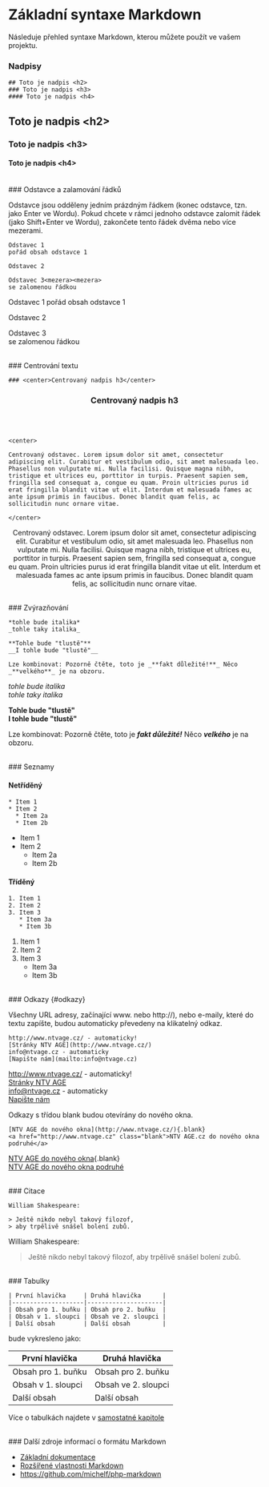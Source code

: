 Základní syntaxe Markdown
=========================

Následuje přehled syntaxe Markdown, kterou můžete použít ve vašem projektu.

### Nadpisy

    ## Toto je nadpis <h2>
    ### Toto je nadpis <h3>
    #### Toto je nadpis <h4>

## Toto je nadpis &lt;h2>
### Toto je nadpis &lt;h3>
#### Toto je nadpis &lt;h4>

<br>
### Odstavce a zalamování řádků

Odstavce jsou odděleny jedním prázdným řádkem (konec odstavce, tzn. jako Enter ve Wordu). Pokud chcete v rámci jednoho odstavce zalomit řádek (jako Shift+Enter ve Wordu), zakončete tento řádek dvěma nebo více mezerami.

    Odstavec 1
    pořád obsah odstavce 1

    Odstavec 2

    Odstavec 3<mezera><mezera>  
    se zalomenou řádkou

Odstavec 1
pořád obsah odstavce 1

Odstavec 2

Odstavec 3  
se zalomenou řádkou

<br>
### Centrování textu

    ### <center>Centrovaný nadpis h3</center>

### <center>Centrovaný nadpis h3</center>

<br>
<br>

    <center>
    
    Centrovaný odstavec. Lorem ipsum dolor sit amet, consectetur adipiscing elit. Curabitur et vestibulum odio, sit amet malesuada leo. Phasellus non vulputate mi. Nulla facilisi. Quisque magna nibh, tristique et ultrices eu, porttitor in turpis. Praesent sapien sem, fringilla sed consequat a, congue eu quam. Proin ultricies purus id erat fringilla blandit vitae ut elit. Interdum et malesuada fames ac ante ipsum primis in faucibus. Donec blandit quam felis, ac sollicitudin nunc ornare vitae.
    
    </center>

<center>
    
Centrovaný odstavec. Lorem ipsum dolor sit amet, consectetur adipiscing elit. Curabitur et vestibulum odio, sit amet malesuada leo. Phasellus non vulputate mi. Nulla facilisi. Quisque magna nibh, tristique et ultrices eu, porttitor in turpis. Praesent sapien sem, fringilla sed consequat a, congue eu quam. Proin ultricies purus id erat fringilla blandit vitae ut elit. Interdum et malesuada fames ac ante ipsum primis in faucibus. Donec blandit quam felis, ac sollicitudin nunc ornare vitae.
    
</center>

<br>
### Zvýrazňování

    *tohle bude italika*  
    _tohle taky italika_

    **Tohle bude "tlustě"**  
    __I tohle bude "tlustě"__
    
    Lze kombinovat: Pozorně čtěte, toto je _**fakt důležité!**_ Něco _**velkého**_ je na obzoru.

*tohle bude italika*  
_tohle taky italika_

**Tohle bude "tlustě"**  
__I tohle bude "tlustě"__

Lze kombinovat: Pozorně čtěte, toto je _**fakt důležité!**_ Něco _**velkého**_ je na obzoru.

<br>
### Seznamy

#### Netříděný

    * Item 1
    * Item 2
      * Item 2a
      * Item 2b

* Item 1
* Item 2
  * Item 2a
  * Item 2b

#### Tříděný

    1. Item 1
    2. Item 2
    3. Item 3
       * Item 3a
       * Item 3b

1. Item 1
2. Item 2
3. Item 3
   * Item 3a
   * Item 3b

<br>
### Odkazy {#odkazy}

Všechny URL adresy, začínající www. nebo http://), nebo e-maily, které do textu zapíšte, budou automaticky převedeny na klikatelný odkaz.

    http://www.ntvage.cz/ - automaticky!  
    [Stránky NTV AGE](http://www.ntvage.cz/)  
    info@ntvage.cz - automaticky  
    [Napište nám](mailto:info@ntvage.cz)  

http://www.ntvage.cz/ - automaticky!  
[Stránky NTV AGE](http://www.ntvage.cz/)  
info@ntvage.cz - automaticky  
[Napište nám](mailto:info@ntvage.cz)  


Odkazy s třídou blank budou otevírány do nového okna.

    [NTV AGE do nového okna](http://www.ntvage.cz/){.blank}
    <a href="http://www.ntvage.cz" class="blank">NTV AGE.cz do nového okna podruhé</a>

[NTV AGE do nového okna](http://www.ntvage.cz/){.blank}  
<a href="http://www.ntvage.cz" class="blank">NTV AGE do nového okna podruhé</a>  

<br>
### Citace

    William Shakespeare:
    
    > Ještě nikdo nebyl takový filozof,
    > aby trpělivě snášel bolení zubů.

William Shakespeare:

> Ještě nikdo nebyl takový filozof,
> aby trpělivě snášel bolení zubů.

<br>
### Tabulky

```
| První hlavička     | Druhá hlavička      |
|--------------------|---------------------|
| Obsah pro 1. buňku | Obsah pro 2. buňku  |
| Obsah v 1. sloupci | Obsah ve 2. sloupci |
| Další obsah        | Další obsah         |
```

bude vykresleno jako:

| První hlavička     | Druhá hlavička      |
|--------------------|---------------------|
| Obsah pro 1. buňku | Obsah pro 2. buňku  |
| Obsah v 1. sloupci | Obsah ve 2. sloupci |
| Další obsah        | Další obsah         |

Více o tabulkách najdete v [samostatné kapitole](/czech/tables/)


<br>
### Další zdroje informací o formátu Markdown

* [Základní dokumentace](https://daringfireball.net/projects/markdown/)
* [Rozšířené vlastnosti Markdown](https://michelf.ca/projects/php-markdown/extra/)
* https://github.com/michelf/php-markdown
